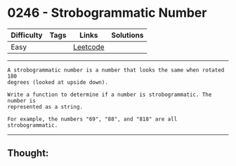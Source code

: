 # 0246 - Strobogrammatic Number

Difficulty  | Tags | Links | Solutions
----------- | ---- | ----- | -----
Easy |  | [Leetcode](https://leetcode.com/problems/strobogrammatic-number/description/) |


-----------

```
A strobogrammatic number is a number that looks the same when rotated 180
degrees (looked at upside down).

Write a function to determine if a number is strobogrammatic. The number is
represented as a string.

For example, the numbers "69", "88", and "818" are all strobogrammatic.
```

-----------

## Thought:
